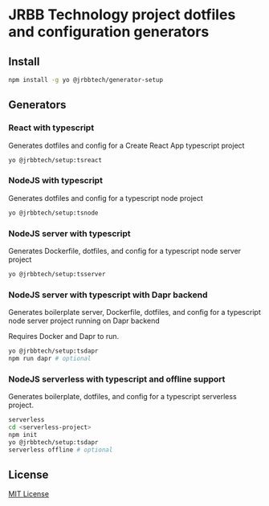 # JRBB Technology project dotfiles and configuration generators

## Install

```bash
npm install -g yo @jrbbtech/generator-setup
```

## Generators

### React with typescript

Generates dotfiles and config for a Create React App typescript project

```bash
yo @jrbbtech/setup:tsreact
```

### NodeJS with typescript

Generates dotfiles and config for a typescript node project

```bash
yo @jrbbtech/setup:tsnode
```

### NodeJS server with typescript

Generates Dockerfile, dotfiles, and config for a typescript node server project

```bash
yo @jrbbtech/setup:tsserver
```

### NodeJS server with typescript with Dapr backend

Generates boilerplate server, Dockerfile, dotfiles, and config for a typescript
node server project running on Dapr backend

Requires Docker and Dapr to run.

```bash
yo @jrbbtech/setup:tsdapr
npm run dapr # optional
```

### NodeJS serverless with typescript and offline support

Generates boilerplate, dotfiles, and config for a typescript
serverless project.

```bash
serverless
cd <serverless-project>
npm init
yo @jrbbtech/setup:tsdapr
serverless offline # optional
```

## License

[MIT License](./LICENSE)
